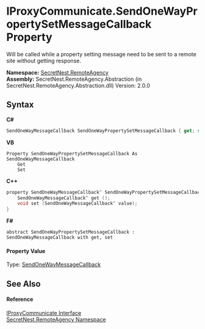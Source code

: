 # IProxyCommunicate.SendOneWayPropertySetMessageCallback Property 
 

Will be called while a property setting message need to be sent to a remote site without getting response.

**Namespace:**&nbsp;<a href="N_SecretNest_RemoteAgency">SecretNest.RemoteAgency</a><br />**Assembly:**&nbsp;SecretNest.RemoteAgency.Abstraction (in SecretNest.RemoteAgency.Abstraction.dll) Version: 2.0.0

## Syntax

**C#**<br />
``` C#
SendOneWayMessageCallback SendOneWayPropertySetMessageCallback { get; set; }
```

**VB**<br />
``` VB
Property SendOneWayPropertySetMessageCallback As SendOneWayMessageCallback
	Get
	Set
```

**C++**<br />
``` C++
property SendOneWayMessageCallback^ SendOneWayPropertySetMessageCallback {
	SendOneWayMessageCallback^ get ();
	void set (SendOneWayMessageCallback^ value);
}
```

**F#**<br />
``` F#
abstract SendOneWayPropertySetMessageCallback : SendOneWayMessageCallback with get, set

```


#### Property Value
Type: <a href="T_SecretNest_RemoteAgency_SendOneWayMessageCallback">SendOneWayMessageCallback</a>

## See Also


#### Reference
<a href="T_SecretNest_RemoteAgency_IProxyCommunicate">IProxyCommunicate Interface</a><br /><a href="N_SecretNest_RemoteAgency">SecretNest.RemoteAgency Namespace</a><br />